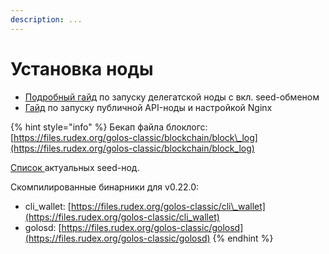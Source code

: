 ```yaml
---
description: ...
---
```


# Установка ноды

* [Подробный гайд](guide.md) по запуску делегатской ноды с вкл. seed-обменом
* [Гайд](guide-api.md) по запуску публичной API-ноды и настройкой Nginx

{% hint style="info" %}
Бекап файла блоклогс:  
[https://files.rudex.org/golos-classic/blockchain/block\_log](https://files.rudex.org/golos-classic/blockchain/block_log)

[Список ](https://golos.id/nodes)актуальных seed-нод.

Скомпилированные бинарники для v0.22.0:

* cli\_wallet: [https://files.rudex.org/golos-classic/cli\_wallet](https://files.rudex.org/golos-classic/cli_wallet)
* golosd: [https://files.rudex.org/golos-classic/golosd](https://files.rudex.org/golos-classic/golosd)
{% endhint %}

  


